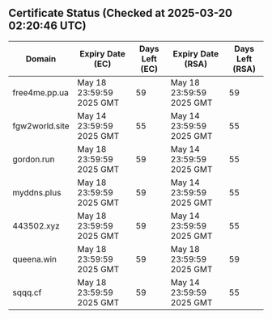 ## Certificate Status (Checked at 2025-03-20 02:20:46 UTC)
| Domain | Expiry Date (EC) | Days Left (EC) | Expiry Date (RSA) | Days Left (RSA) |
|--------|-------------------|----------------|--------------------|--------------------|
| free4me.pp.ua | May 18 23:59:59 2025 GMT | 59 | May 18 23:59:59 2025 GMT | 59 |
| fgw2world.site | May 14 23:59:59 2025 GMT | 55 | May 14 23:59:59 2025 GMT | 55 |
| gordon.run | May 18 23:59:59 2025 GMT | 59 | May 14 23:59:59 2025 GMT | 55 |
| myddns.plus | May 18 23:59:59 2025 GMT | 59 | May 14 23:59:59 2025 GMT | 55 |
| 443502.xyz | May 18 23:59:59 2025 GMT | 59 | May 14 23:59:59 2025 GMT | 55 |
| queena.win | May 18 23:59:59 2025 GMT | 59 | May 18 23:59:59 2025 GMT | 59 |
| sqqq.cf | May 18 23:59:59 2025 GMT | 59 | May 14 23:59:59 2025 GMT | 55 |
